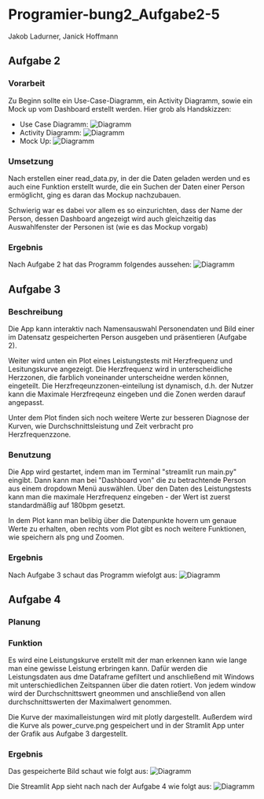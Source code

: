 # Programier-bung2_Aufgabe2-5
Jakob Ladurner, Janick Hoffmann
## Aufgabe 2
### Vorarbeit
Zu Beginn sollte ein Use-Case-Diagramm, ein Activity Diagramm, sowie ein Mock up vom Dashboard erstellt werden.
Hier grob als Handskizzen:
- Use Case Diagramm:
![Diagramm](pictures_readme/Use_case.png)
- Activity Diagramm:
![Diagramm](pictures_readme/Activity.png)
- Mock Up:
![Diagramm](pictures_readme/mockup.png)

### Umsetzung
Nach erstellen einer read_data.py, in der die Daten geladen werden und es auch eine Funktion erstellt wurde, die ein Suchen der Daten einer Person ermöglicht, ging es daran das Mockup nachzubauen.

Schwierig war es dabei vor allem es so einzurichten, dass der Name der Person, dessen Dashboard angezeigt wird auch gleichzeitig das Auswahlfenster der Personen ist (wie es das Mockup vorgab)

### Ergebnis
Nach Aufgabe 2 hat das Programm folgendes aussehen:
![Diagramm](pictures_readme/nach_Aufgabe_2.png)


## Aufgabe 3
### Beschreibung
Die App kann interaktiv nach Namensauswahl Personendaten und Bild einer im Datensatz gespeicherten Person ausgeben und präsentieren (Aufgabe 2).

Weiter wird unten ein Plot eines Leistungstests mit Herzfrequenz und Lesitungskurve angezeigt. Die Herzfrequenz wird in unterscheidliche Herzzonen, die farblich voneinander unterscheidne werden können, eingeteilt. Die Herzfreqeunzzonen-einteilung ist dynamisch, d.h. der Nutzer kann die Maximale Herzfreqeunz eingeben und die Zonen werden darauf angepasst.

Unter dem Plot finden sich noch weitere Werte zur besseren Diagnose der Kurven, wie Durchschnittsleistung und Zeit verbracht pro Herzfrequenzzone.

### Benutzung
Die App wird gestartet, indem man im Terminal "streamlit run main.py" eingibt. Dann kann man bei "Dashboard von" die zu betrachtende Person aus einem dropdown Menü auswählen. Über den Daten des Leistungstests kann man die maximale Herzfrequenz eingeben - der Wert ist zuerst standardmäßig auf 180bpm gesetzt.

In dem Plot kann man belibig über die Datenpunkte hovern um genaue Werte zu erhalten, oben rechts vom Plot gibt es noch weitere Funktionen, wie speichern als png und Zoomen.


### Ergebnis
Nach Aufgabe 3 schaut das Programm wiefolgt aus:
![Diagramm](pictures_readme/nach_Aufgabe_3.png)



## Aufgabe 4
### Planung

### Funktion
Es wird eine Leistungskurve erstellt mit der man erkennen kann wie lange man eine gewisse Leistung erbringen kann. Dafür werden die Leistungsdaten aus dme Dataframe gefiltert und anschließend mit Windows mit unterschiedlichen Zeitspannen über die daten rotiert. Von jedem window wird der Durchschnittswert gneommen und anschließend von allen durchschnittswerten der Maximalwert genommen.

Die Kurve der maximalleistungen wird mit plotly dargestellt. Außerdem wird die Kurve als power_curve.png gespeichert und in der Stramlit App unter der Grafik aus Aufgabe 3 dargestellt. 

### Ergebnis
Das gespeicherte Bild schaut wie folgt aus:
![Diagramm](pictures_readme/power_curve.png)

Die Streamlit App sieht nach nach der Aufgabe 4 wie folgt aus:
![Diagramm](pictures_readme/power_curve_streamlit.png)




